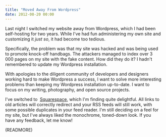 ```yaml
---
title: "Moved Away From Wordpress"
date: 2012-08-20 00:00
---
```


Last night I switched my website away from Wordpress, which I had been self-hosting for two years. While I've had fun administering my own site and customizing it&nbsp;_just so_, it had become too tedious.

Specifically, the problem was that my site was hacked and was being used to promote knock-off handbags. The attackers managed to index over 3 000 pages on my site with the fake content. How did they do it? I hadn't remembered to update my Wordpress installation.

With apologies to the diligent community of developers and designers working hard to make Wordpress a success, I want to solve more interesting problems than keeping my Wordpress installation up-to-date. I want to focus on my writing, photography, and open source projects.

I've switched to&nbsp; [Squarespace](http://www.squarespace.com), which I'm finding quite delightful. All links to old articles will correctly redirect and your RSS feeds will still work, with some possible duplicates in your feed reader. I'm still deciding on a feel for my site, but I've always liked the monochrome, toned-down look. If you have any feedback, let me know!

(READMORE)
